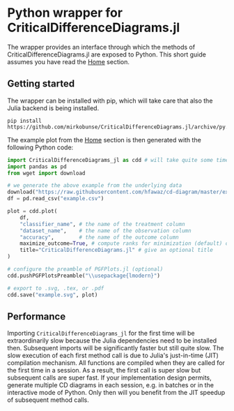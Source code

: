 # Python wrapper for CriticalDifferenceDiagrams.jl

The wrapper provides an interface through which the methods of CriticalDifferenceDiagrams.jl are exposed to Python. This short guide assumes you have read the [Home](@ref) section.


## Getting started

The wrapper can be installed with pip, which will take care that also the Julia backend is being installed.

```
pip install https://github.com/mirkobunse/CriticalDifferenceDiagrams.jl/archive/py.tar.gz
```

The example plot from the [Home](@ref) section is then generated with the following Python code:

```python
import CriticalDifferenceDiagrams_jl as cdd # will take quite some time!
import pandas as pd
from wget import download

# we generate the above example from the underlying data
download("https://raw.githubusercontent.com/hfawaz/cd-diagram/master/example.csv")
df = pd.read_csv("example.csv")

plot = cdd.plot(
    df,
    "classifier_name", # the name of the treatment column
    "dataset_name",    # the name of the observation column
    "accuracy",        # the name of the outcome column
    maximize_outcome=True, # compute ranks for minimization (default) or maximization
    title="CriticalDifferenceDiagrams.jl" # give an optional title
)

# configure the preamble of PGFPlots.jl (optional)
cdd.pushPGFPlotsPreamble("\\usepackage{lmodern}")

# export to .svg, .tex, or .pdf
cdd.save("example.svg", plot)
```


## Performance

Importing `CriticalDifferenceDiagrams_jl` for the first time will be extraordinarily slow because the Julia dependencies need to be installed then. Subsequent imports will be significantly faster but still quite slow. The slow execution of each first method call is due to Julia's just-in-time (JIT) compilation mechanism. All functions are compiled when they are called for the first time in a session. As a result, the first call is super slow but subsequent calls are super fast. If your implementation design permits, generate multiple CD diagrams in each session, e.g. in batches or in the interactive mode of Python. Only then will you benefit from the JIT speedup of subsequent method calls.
